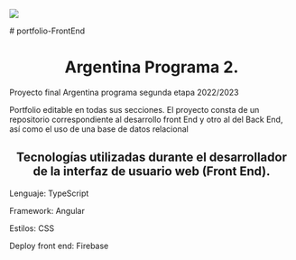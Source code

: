 <p align="left">
   <img src="https://img.shields.io/badge/STATUS-EN%20DESAROLLO-green">
   </p>
# portfolio-FrontEnd
<h1 align="center">Argentina Programa 2.</h1>
<p>Proyecto final Argentina programa segunda etapa 2022/2023</p>
<p>Portfolio editable en todas sus secciones. El proyecto consta de un repositorio correspondiente al desarrollo front End y otro al del Back End, así como el uso de una base de datos relacional</p>
<h2 align="center">Tecnologías utilizadas durante el desarrollador de la interfaz de usuario web (Front End).</h2>
<p>Lenguaje: TypeScript</p>
<p>Framework: Angular</p>
<p>Estilos: CSS</p>
<p>Deploy front end: Firebase</p>
